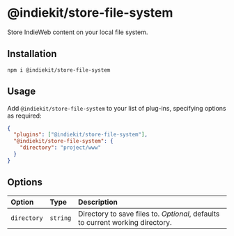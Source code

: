 # @indiekit/store-file-system

Store IndieWeb content on your local file system.

## Installation

`npm i @indiekit/store-file-system`

## Usage

Add `@indiekit/store-file-system` to your list of plug-ins, specifying options as required:

```json
{
  "plugins": ["@indiekit/store-file-system"],
  "@indiekit/store-file-system": {
    "directory": "project/www"
  }
}
```

## Options

| Option      | Type     | Description                                                                    |
| :---------- | :------- | :----------------------------------------------------------------------------- |
| `directory` | `string` | Directory to save files to. _Optional_, defaults to current working directory. |
